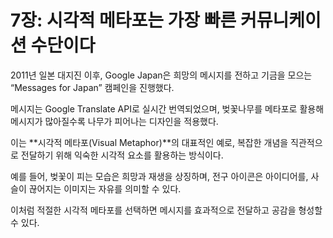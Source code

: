 # 7장: 시각적 메타포는 가장 빠른 커뮤니케이션 수단이다

2011년 일본 대지진 이후, Google Japan은 희망의 메시지를 전하고 기금을 모으는 “Messages for Japan” 캠페인을 진행했다.

메시지는 Google Translate API로 실시간 번역되었으며, 벚꽃나무를 메타포로 활용해 메시지가 많아질수록 나무가 피어나는 디자인을 적용했다.

이는 **시각적 메타포(Visual Metaphor)**의 대표적인 예로, 복잡한 개념을 직관적으로 전달하기 위해 익숙한 시각적 요소를 활용하는 방식이다.

예를 들어, 벚꽃이 피는 모습은 희망과 재생을 상징하며, 전구 아이콘은 아이디어를, 사슬이 끊어지는 이미지는 자유를 의미할 수 있다.

이처럼 적절한 시각적 메타포를 선택하면 메시지를 효과적으로 전달하고 공감을 형성할 수 있다.
